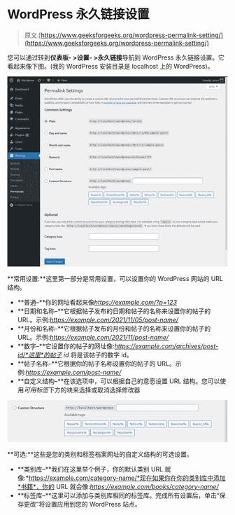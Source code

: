 # WordPress 永久链接设置

> 原文:[https://www.geeksforgeeks.org/wordpress-permalink-setting/](https://www.geeksforgeeks.org/wordpress-permalink-setting/)

您可以通过转到**仪表板- >设置- >永久链接**导航到 WordPress 永久链接设置。它看起来像下图。(我的 WordPress 安装目录是 localhost 上的 WordPress)。

![wordpress-permalink-settings](img/9c1745d568b513ae3a4ad239c8d48a8f.png)

**常用设置:**这里第一部分是常用设置，可以设置你的 WordPress 网站的 URL 结构。

*   **普通–**你的网址看起来像*https://example.com/?p=123*
*   **日期和名称–**它根据帖子发布的日期和帖子的名称来设置你的帖子的 URL。示例:*https://example.com/2021/11/05/post-name/*
*   **月份和名称–**它根据帖子发布的月份和帖子的名称来设置你的帖子的 URL。示例:*https://example.com/2021/11/post-name/*
*   **数字–**它设置你的帖子的网址像:*https://example.com/archives/post-id/*这里*的帖子 id* 将是该帖子的数字 id。
*   **帖子名称–**它根据你的帖子名称设置你的帖子的 URL。示例:*https://example.com/post-name/*
*   **自定义结构–**在该选项中，可以根据自己的意愿设置 URL 结构。您可以使用*可用标签*下方的块来选择或取消选择修改器

![](img/52c4601b2bcc61a2fdbb57bf151a78a5.png)

**可选:**这些是您的类别和标签档案网址的自定义结构的可选设置。

*   **类别库–**我们在这里举个例子，你的默认类别 URL 就像:*https://example.com/category-name/*现在如果你在你的类别库中添加*书籍*，你的 URL 就会像:*https://example.com/books/category-name/*
*   **标签库–**这里可以添加与类别库相同的标签库。完成所有设置后，单击“保存更改”将设置应用到您的 WordPress 站点。